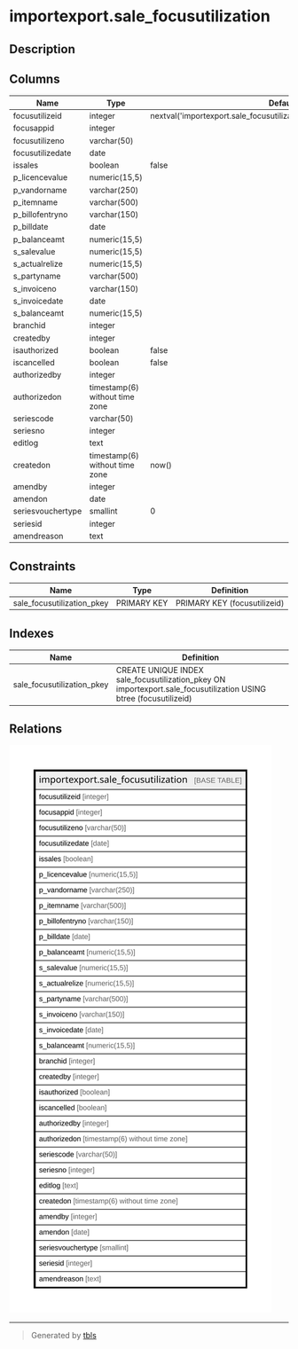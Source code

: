 # importexport.sale_focusutilization

## Description

## Columns

| Name | Type | Default | Nullable | Children | Parents | Comment |
| ---- | ---- | ------- | -------- | -------- | ------- | ------- |
| focusutilizeid | integer | nextval('importexport.sale_focusutilization_focusutilizeid_seq'::regclass) | false |  |  |  |
| focusappid | integer |  | true |  |  |  |
| focusutilizeno | varchar(50) |  | true |  |  |  |
| focusutilizedate | date |  | true |  |  |  |
| issales | boolean | false | true |  |  |  |
| p_licencevalue | numeric(15,5) |  | true |  |  |  |
| p_vandorname | varchar(250) |  | true |  |  |  |
| p_itemname | varchar(500) |  | true |  |  |  |
| p_billofentryno | varchar(150) |  | true |  |  |  |
| p_billdate | date |  | true |  |  |  |
| p_balanceamt | numeric(15,5) |  | true |  |  |  |
| s_salevalue | numeric(15,5) |  | true |  |  |  |
| s_actualrelize | numeric(15,5) |  | true |  |  |  |
| s_partyname | varchar(500) |  | true |  |  |  |
| s_invoiceno | varchar(150) |  | true |  |  |  |
| s_invoicedate | date |  | true |  |  |  |
| s_balanceamt | numeric(15,5) |  | true |  |  |  |
| branchid | integer |  | true |  |  |  |
| createdby | integer |  | false |  |  |  |
| isauthorized | boolean | false | false |  |  |  |
| iscancelled | boolean | false | false |  |  |  |
| authorizedby | integer |  | true |  |  |  |
| authorizedon | timestamp(6) without time zone |  | true |  |  |  |
| seriescode | varchar(50) |  | true |  |  |  |
| seriesno | integer |  | true |  |  |  |
| editlog | text |  | true |  |  |  |
| createdon | timestamp(6) without time zone | now() | true |  |  |  |
| amendby | integer |  | true |  |  |  |
| amendon | date |  | true |  |  |  |
| seriesvouchertype | smallint | 0 | true |  |  |  |
| seriesid | integer |  | true |  |  |  |
| amendreason | text |  | true |  |  |  |

## Constraints

| Name | Type | Definition |
| ---- | ---- | ---------- |
| sale_focusutilization_pkey | PRIMARY KEY | PRIMARY KEY (focusutilizeid) |

## Indexes

| Name | Definition |
| ---- | ---------- |
| sale_focusutilization_pkey | CREATE UNIQUE INDEX sale_focusutilization_pkey ON importexport.sale_focusutilization USING btree (focusutilizeid) |

## Relations

![er](importexport.sale_focusutilization.svg)

---

> Generated by [tbls](https://github.com/k1LoW/tbls)
